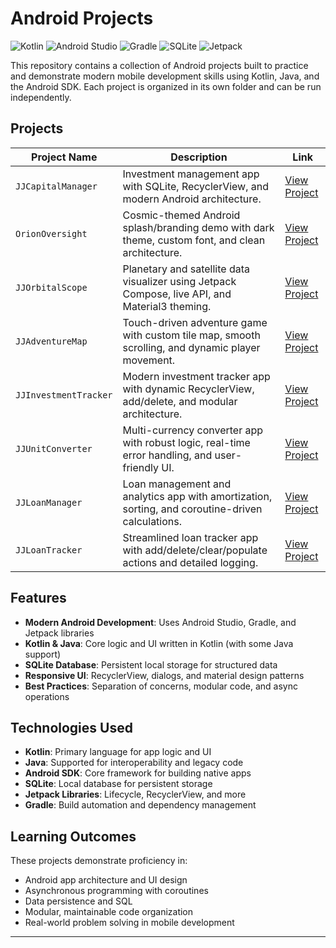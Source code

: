 

# Android Projects

<p align="left">
	<img alt="Kotlin" src="https://img.shields.io/badge/Kotlin-7F52FF?style=for-the-badge&logo=kotlin&logoColor=white" />
	<img alt="Android Studio" src="https://img.shields.io/badge/Android%20Studio-3DDC84?style=for-the-badge&logo=android-studio&logoColor=white" />
	<img alt="Gradle" src="https://img.shields.io/badge/Gradle-02303A?style=for-the-badge&logo=gradle&logoColor=white" />
	<img alt="SQLite" src="https://img.shields.io/badge/SQLite-003B57?style=for-the-badge&logo=sqlite&logoColor=white" />
	<img alt="Jetpack" src="https://img.shields.io/badge/Jetpack-4285F4?style=for-the-badge&logo=android&logoColor=white" />
</p>

This repository contains a collection of Android projects built to practice and demonstrate modern mobile development skills using Kotlin, Java, and the Android SDK. Each project is organized in its own folder and can be run independently.


## Projects

| Project Name         | Description                                              | Link |
| -------------------- | -------------------------------------------------------- | ---- |
| `JJCapitalManager`   | Investment management app with SQLite, RecyclerView, and modern Android architecture. | [View Project](./JJCapitalManager) |
| `OrionOversight`     | Cosmic-themed Android splash/branding demo with dark theme, custom font, and clean architecture. | [View Project](./OrionOversight) |
| `JJOrbitalScope`     | Planetary and satellite data visualizer using Jetpack Compose, live API, and Material3 theming. | [View Project](./JJOrbitalScope) |
| `JJAdventureMap`     | Touch-driven adventure game with custom tile map, smooth scrolling, and dynamic player movement. | [View Project](./JJAdventureMap) |
| `JJInvestmentTracker`| Modern investment tracker app with dynamic RecyclerView, add/delete, and modular architecture. | [View Project](./JJInvestmentTracker) |
| `JJUnitConverter`     | Multi-currency converter app with robust logic, real-time error handling, and user-friendly UI. | [View Project](./JJUnitConverter) |
| `JJLoanManager`      | Loan management and analytics app with amortization, sorting, and coroutine-driven calculations. | [View Project](./JJLoanManager) |
| `JJLoanTracker`      | Streamlined loan tracker app with add/delete/clear/populate actions and detailed logging. | [View Project](./JJLoanTracker) |

## Features

- **Modern Android Development**: Uses Android Studio, Gradle, and Jetpack libraries
- **Kotlin & Java**: Core logic and UI written in Kotlin (with some Java support)
- **SQLite Database**: Persistent local storage for structured data
- **Responsive UI**: RecyclerView, dialogs, and material design patterns
- **Best Practices**: Separation of concerns, modular code, and async operations

## Technologies Used

- **Kotlin**: Primary language for app logic and UI
- **Java**: Supported for interoperability and legacy code
- **Android SDK**: Core framework for building native apps
- **SQLite**: Local database for persistent storage
- **Jetpack Libraries**: Lifecycle, RecyclerView, and more
- **Gradle**: Build automation and dependency management

## Learning Outcomes

These projects demonstrate proficiency in:
- Android app architecture and UI design
- Asynchronous programming with coroutines
- Data persistence and SQL
- Modular, maintainable code organization
- Real-world problem solving in mobile development

---